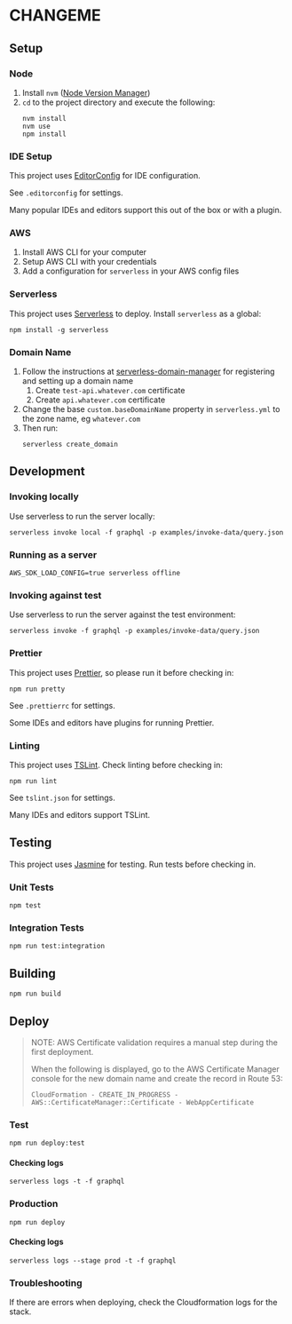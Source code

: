 # CHANGEME

## Setup

### Node

1.  Install `nvm` ([Node Version Manager])
2.  `cd` to the project directory and execute the following:
    ```
    nvm install
    nvm use
    npm install
    ```

### IDE Setup

This project uses [EditorConfig] for IDE configuration.

See `.editorconfig` for settings.

Many popular IDEs and editors support this out of the box or with a plugin.

### AWS

1.  Install AWS CLI for your computer
2.  Setup AWS CLI with your credentials
3.  Add a configuration for `serverless` in your AWS config files

### Serverless

This project uses [Serverless] to deploy. Install `serverless` as a global:

```
npm install -g serverless
```

### Domain Name

1.  Follow the instructions at [serverless-domain-manager] for registering and setting up a domain name
    1.  Create `test-api.whatever.com` certificate
    2.  Create `api.whatever.com` certificate
2.  Change the base `custom.baseDomainName` property in `serverless.yml` to the zone name, eg `whatever.com`
3.  Then run:
    ```
    serverless create_domain
    ```

## Development

### Invoking locally

Use serverless to run the server locally:

```
serverless invoke local -f graphql -p examples/invoke-data/query.json
```

### Running as a server

```
AWS_SDK_LOAD_CONFIG=true serverless offline
```

### Invoking against test

Use serverless to run the server against the test environment:

```
serverless invoke -f graphql -p examples/invoke-data/query.json
```

### Prettier

This project uses [Prettier], so please run it before checking in:

```
npm run pretty
```

See `.prettierrc` for settings.

Some IDEs and editors have plugins for running Prettier.

### Linting

This project uses [TSLint]. Check linting before checking in:

```
npm run lint
```

See `tslint.json` for settings.

Many IDEs and editors support TSLint.

## Testing

This project uses [Jasmine] for testing. Run tests before checking in.

### Unit Tests

```
npm test
```

### Integration Tests

```
npm run test:integration
```

## Building

```
npm run build
```

## Deploy

> NOTE: AWS Certificate validation requires a manual step during the first deployment.
>
> When the following is displayed, go to the AWS Certificate Manager console for the new domain name and create the record in Route 53:
>
> `CloudFormation - CREATE_IN_PROGRESS - AWS::CertificateManager::Certificate - WebAppCertificate`

### Test

```
npm run deploy:test
```

#### Checking logs

```
serverless logs -t -f graphql
```

### Production

```
npm run deploy
```

#### Checking logs

```
serverless logs --stage prod -t -f graphql
```

### Troubleshooting

If there are errors when deploying, check the Cloudformation logs for the stack.

[editorconfig]: https://editorconfig.org/
[jasmine]: https://jasmine.github.io/
[node version manager]: https://github.com/creationix/nvm
[prettier]: https://prettier.io/
[serverless]: https://serverless.com/
[serverless-domain-manager]: https://github.com/amplify-education/serverless-domain-manager
[tslint]: https://palantir.github.io/tslint/
